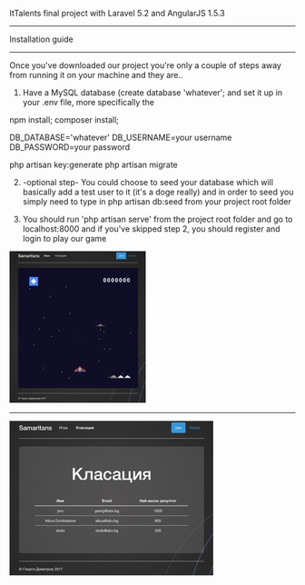 ItTalents final project with Laravel 5.2 and AngularJS 1.5.3

 -- -- -- -- -- -- 
 Installation guide
 -- -- -- -- -- --

Once you've downloaded our project you're only a couple of steps away from running it on your machine and they are..

1) Have a MySQL database (create database 'whatever'; and set it up in your .env file, more specifically the 

npm install;
composer install;

DB_DATABASE='whatever'
DB_USERNAME=your username
DB_PASSWORD=your password

php artisan key:generate
php artisan migrate

2) -optional step- You could choose to seed your database which will basically add a test user to it (it's a doge really) and in order to seed you simply need to type in php artisan db:seed from your project root folder

3) You should run 'php artisan serve' from the project root folder and go to localhost:8000 and if you've skipped step 2, you should register and login to play our game

![Alt text](/screenshots/Picture1.jpg?raw=true "Application Gameplay Screen")
-- --
![Alt text](/screenshots/Picture2.jpg?raw=true "Application Scoring Screen")
